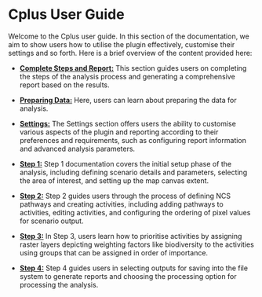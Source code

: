 # Cplus User Guide

Welcome to the Cplus user guide. In this section of the documentation, we aim to show users how to utilise the plugin effectively, customise their settings and so forth. Here is a brief overview of the content provided here:

* **[Complete Steps and Report:](complete-steps-and-report.md)** This section guides users on completing the steps of the analysis process and generating a comprehensive report based on the results.

* **[Preparing Data:](preparing-data.md)** Here, users can learn about preparing the data for analysis.

* **[Settings:](settings.md)** The Settings section offers users the ability to customise various aspects of the plugin and reporting according to their preferences and requirements, such as configuring report information and advanced analysis parameters.

* **[Step 1:](step-1.md)** Step 1 documentation covers the initial setup phase of the analysis, including defining scenario details and parameters, selecting the area of interest, and setting up the map canvas extent.

* **[Step 2:](step-2.md)** Step 2 guides users through the process of defining NCS pathways and creating activities, including adding pathways to activities, editing activities, and configuring the ordering of pixel values for scenario output.

* **[Step 3:](step-3.md)** In Step 3, users learn how to prioritise activities by assigning raster layers depicting weighting factors like biodiversity to the activities using groups that can be assigned in order of importance.

* **[Step 4:](step-4.md)** Step 4 guides users in selecting outputs for saving into the file system to generate reports and choosing the processing option for processing the analysis.